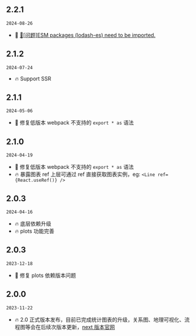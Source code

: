 ## 2.2.1

`2024-08-26`

- 🐞 [🧐[问题]ESM packages (lodash-es) need to be imported. ](https://github.com/ant-design/ant-design-charts/issues/2489)

## 2.1.2

`2024-07-24`

- 🔥 Support SSR

## 2.1.1

`2024-05-06`

- 🐞 修复低版本 webpack 不支持的 `export * as` 语法

## 2.1.0

`2024-04-19`

- 🐞 修复低版本 webpack 不支持的 `export * as` 语法
- 🔥 暴露图表 ref 上层可通过 ref 直接获取图表实例，eg: `<Line ref={React.useRef()} />`

## 2.0.3

`2024-04-16`

- 🔥 底层依赖升级
- 🔥 plots 功能完善

## 2.0.3

`2023-12-18`

- 🐞 修复 plots 依赖版本问题

## 2.0.0

`2023-11-22`

- 🔥 2.0 正式版本发布，目前已完成统计图表的升级，关系图、地理可视化、流程图等会在后续次版本更新，[next 版本官网](https://ant-design-charts-next.antgroup.com/)
